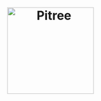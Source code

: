 <h1 align="center" backgourn="#00000">
    <img alt="Pitree" src="https://i.ibb.co/DRSSxt3/Logo-FARKOMOOT.png" width="200px" />
</h1>
